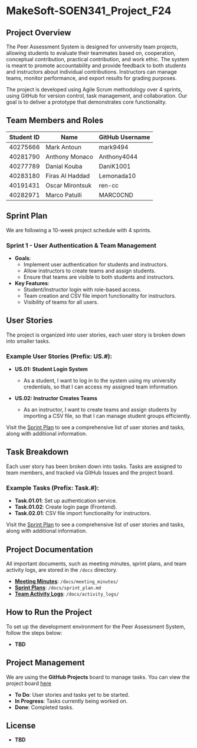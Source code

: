 # MakeSoft-SOEN341_Project_F24

## Project Overview
The Peer Assessment System is designed for university team projects, allowing students to evaluate their teammates based on, cooperation, conceptual contribution, practical contribution, and work ethic. The system is meant to promote accountability and provide feedback to both students and instructors about individual contributions. Instructors can manage teams, monitor performance, and export results for grading purposes.

The project is developed using Agile Scrum methodology over 4 sprints, using GitHub for version control, task management, and collaboration. Our goal is to deliver a prototype that demonstrates core functionality.

## Team Members and Roles
| Student ID | Name            | GitHub Username |
| ---------- | --------------- | --------------- |
| 40275666    | Mark Antoun    | mark9494        |
| 40281790   | Anthony Monaco  | Anthony4044     |
| 40277789   | Danial Kouba    | DaniK1001       |
| 40283180   | Firas Al Haddad | Lemonada10      |
| 40191431   | Oscar Mirontsuk | ren-cc          |
| 40282971   | Marco Patulli   | MARC0CND        |


## Sprint Plan
We are following a 10-week project schedule with 4 sprints.

### Sprint 1 - User Authentication & Team Management
- **Goals**: 
  - Implement user authentication for students and instructors.
  - Allow instructors to create teams and assign students.
  - Ensure that teams are visible to both students and instructors.
- **Key Features**:
  - Student/Instructor login with role-based access.
  - Team creation and CSV file import functionality for instructors.
  - Visibility of teams for all users.

## User Stories
The project is organized into user stories, each user story is broken down into smaller tasks.

### Example User Stories (Prefix: US.#):
- **US.01: Student Login System**
  - As a student, I want to log in to the system using my university credentials, so that I can access my assigned team information.
  
- **US.02: Instructor Creates Teams**
  - As an instructor, I want to create teams and assign students by importing a CSV file, so that I can manage student groups efficiently.

Visit the [Sprint Plan](./docs/sprint_plan.md) to see a comprehensive list of user stories and tasks, along with additional information. 

## Task Breakdown
Each user story has been broken down into tasks. Tasks are assigned to team members, and tracked via GitHub Issues and the project board.

### Example Tasks (Prefix: Task.#):
- **Task.01.01**: Set up authentication service.
- **Task.01.02**: Create login page (Frontend).
- **Task.02.01**: CSV file import functionality for instructors.

Visit the [Sprint Plan](./docs/sprint_plan.md) to see a comprehensive list of user stories and tasks, along with additional information. 

## Project Documentation
All important documents, such as meeting minutes, sprint plans, and team activity logs, are stored in the `/docs` directory.

- **[Meeting Minutes](./docs/meeting_minutes/)**: `/docs/meeting_minutes/`
- **[Sprint Plans](./docs/sprint_plan.md)**: `/docs/sprint_plan.md`
- **[Team Activity Logs](./docs/activity_logs/)**: `/docs/activity_logs/`

## How to Run the Project
To set up the development environment for the Peer Assessment System, follow the steps below:

- **TBD** 
## Project Management

We are using the **GitHub Projects** board to manage tasks. You can view the project board [here](#)

- **To Do**: User stories and tasks yet to be started.
- **In Progress**: Tasks currently being worked on.
- **Done**: Completed tasks.

## License

- **TBD** 
